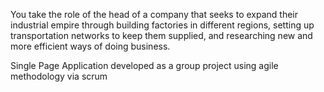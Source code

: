 You take the role of the head of a company that seeks to expand their industrial empire through building factories in different regions, setting up transportation networks to keep them supplied, and researching new and more efficient ways of doing business.

Single Page Application developed as a group project using agile methodology via scrum
